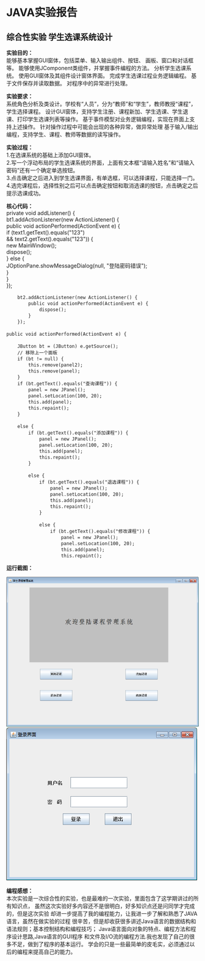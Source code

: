 # JAVA实验报告
## 综合性实验  学生选课系统设计  
**实验目的：**  
能够基本掌握GUI窗体，包括菜单、输入输出组件、按钮、
画板、窗口和对话框等。
能够使用JComponent类组件，并掌握事件编程的方法。
分析学生选课系统。
使用GUI窗体及其组件设计窗体界面。
完成学生选课过程业务逻辑编程。
基于文件保存并读取数据。
对程序中的异常进行处理。

**实验要求：**  
系统角色分析及类设计。学校有“人员”，分为“教师”和“学生”，教师教授“课程”，学生选择课程。
设计GUI窗体，支持学生注册、课程新加、学生选课、学生退课、打印学生选课列表等操作。
基于事件模型对业务逻辑编程，实现在界面上支持上述操作。
针对操作过程中可能会出现的各种异常，做异常处理
基于输入/输出编程，支持学生、课程、教师等数据的读写操作。

**实验过程：**  
1.在选课系统的基础上添加GUI窗体。    
2.写一个浮动布局的学生选课系统的界面，上面有文本框“请输入姓名”和“请输入密码”还有一个确定单选按钮。  
3.点击确定之后进入到学生选课界面，有单选框，可以选择课程，只能选择一门。  
4.选完课程后，选择性别之后可以点击确定按钮和取消选课的按钮，点击确定之后提示选课成功。  

**核心代码：**  
private void addListener() {  
		bt1.addActionListener(new ActionListener() {  
			public void actionPerformed(ActionEvent e) {  
				if (text1.getText().equals("123")  
						&& text2.getText().equals("123")) {  
					new MainWindow();  
					dispose();  
				} else {  
					JOptionPane.showMessageDialog(null, "登陆密码错误");  
				}  
			}  
		});  

		bt2.addActionListener(new ActionListener() {
			public void actionPerformed(ActionEvent e) {
				dispose();
			}
		});
    
    public void actionPerformed(ActionEvent e) {

		JButton bt = (JButton) e.getSource();
		// 移除上一个面板
		if (bt != null) {
			this.remove(panel2);
			this.remove(panel);
		}
		if (bt.getText().equals("查询课程")) {
			panel = new JPanel();
			panel.setLocation(100, 20);
			this.add(panel);
			this.repaint();
		}

		else {
			if (bt.getText().equals("添加课程")) {
				panel = new JPanel();
				panel.setLocation(100, 20);
				this.add(panel);
				this.repaint();
			}

			else {
				if (bt.getText().equals("退选课程")) {
					panel = new JPanel();
					panel.setLocation(100, 20);
					this.add(panel);
					this.repaint();
				}

				else {
					if (bt.getText().equals("修改课程")) {
						panel = new JPanel();
						panel.setLocation(100, 20);
						this.add(panel);
						this.repaint();


**运行截图：**  

![](https://github.com/jiamin123asd/Works/blob/master/%E5%AD%A6%E7%94%9F%E8%AF%BE%E7%A8%8B%E7%AE%A1%E7%90%86%E7%B3%BB%E7%BB%9F.png)
![](https://github.com/jiamin123asd/Works/blob/master/%E7%99%BB%E5%BD%95%E7%95%8C%E9%9D%A2.png)

**编程感想：**  
本次实验是一次综合性的实验，也是最难的一次实验，里面包含了这学期讲过的所有知识点，
虽然这次实验好多内容还不是很明白，好多知识点还是问同学才完成的，但是这次实验
却进一步提高了我的编程能力，让我进一步了解和熟悉了JAVA语言，虽然在做实验的过程
很辛苦，但是却收获很多讲述Java语言的数据结构和语法规则；基本控制结构和编程技巧；
Java语言面向对象的特点、编程方法和程序设计思路,Java语言的GUI程序
和文件及I/O流的编程方法.我也发现了自己的很多不足，做到了程序的基本运行。
学会的只是一些最简单的皮毛实，必须通过以后的编程来提高自己的能力。

